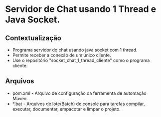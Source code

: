 # Servidor de Chat usando 1 Thread e Java Socket.

## Contextualização

- Programa servidor do chat usando java socket com 1 thread.
- Permite receber a conexão de um único cliente.
- Use o repositório "socket_chat_1_thread_cliente" como o programa cliente.

## Arquivos

- pom.xml - Arquivo de configuração da ferramenta de automação Maven.
- *.bat - Arquivos de lote(Batch) de console para tarefas compilar, executar, documentar, empacotar e limpar o projeto.